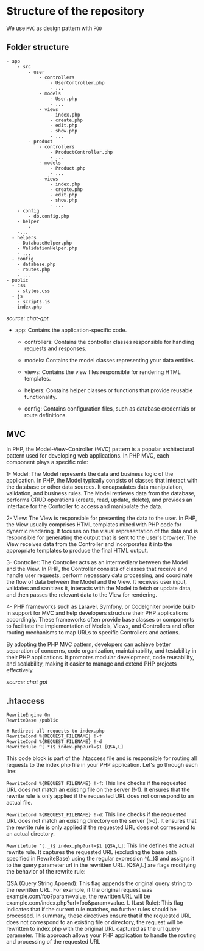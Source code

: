 # Structure of the repository

We use `MVC` as design pattern with `POO`

## Folder structure

```
- app
    - src
        - user
            - controllers
                - UserController.php
                - ...
            - models
                - User.php
                - ...
            - views
                - index.php
                - create.php
                - edit.php
                - show.php
                - ...
        - product
            - controllers
                - ProductController.php
                - ...
            - models
                - Product.php
                - ...
            - views
                - index.php
                - create.php
                - edit.php
                - show.php
                - ...
    - config
        - db.config.php
    - helper
        -
    -...
  - helpers
    - DatabaseHelper.php
    - ValidationHelper.php
    - ...
  - config
    - database.php
    - routes.php
    - ...
- public
  - css
    - styles.css
  - js
    - scripts.js
  - index.php

```

_source: chat-gpt_

- app: Contains the application-specific code.

  - controllers: Contains the controller classes responsible for handling requests and responses.

  - models: Contains the model classes representing your data entities.
  - views: Contains the view files responsible for rendering HTML templates.
  - helpers: Contains helper classes or functions that provide reusable functionality.
  - config: Contains configuration files, such as database credentials or route definitions.

## MVC

In PHP, the Model-View-Controller (MVC) pattern is a popular architectural pattern used for developing web applications. In PHP MVC, each component plays a specific role:

1- Model: The Model represents the data and business logic of the application. In PHP, the Model typically consists of classes that interact with the database or other data sources. It encapsulates data manipulation, validation, and business rules. The Model retrieves data from the database, performs CRUD operations (create, read, update, delete), and provides an interface for the Controller to access and manipulate the data.

2- View: The View is responsible for presenting the data to the user. In PHP, the View usually comprises HTML templates mixed with PHP code for dynamic rendering. It focuses on the visual representation of the data and is responsible for generating the output that is sent to the user's browser. The View receives data from the Controller and incorporates it into the appropriate templates to produce the final HTML output.

3- Controller: The Controller acts as an intermediary between the Model and the View. In PHP, the Controller consists of classes that receive and handle user requests, perform necessary data processing, and coordinate the flow of data between the Model and the View. It receives user input, validates and sanitizes it, interacts with the Model to fetch or update data, and then passes the relevant data to the View for rendering.

4- PHP frameworks such as Laravel, Symfony, or CodeIgniter provide built-in support for MVC and help developers structure their PHP applications accordingly. These frameworks often provide base classes or components to facilitate the implementation of Models, Views, and Controllers and offer routing mechanisms to map URLs to specific Controllers and actions.

By adopting the PHP MVC pattern, developers can achieve better separation of concerns, code organization, maintainability, and testability in their PHP applications. It promotes modular development, code reusability, and scalability, making it easier to manage and extend PHP projects effectively.

_source: chat gpt_

## .htaccess

```
RewriteEngine On
RewriteBase /public

# Redirect all requests to index.php
RewriteCond %{REQUEST_FILENAME} !-f
RewriteCond %{REQUEST_FILENAME} !-d
RewriteRule ^(.*)$ index.php?url=$1 [QSA,L]

```

This code block is part of the .htaccess file and is responsible for routing all requests to the index.php file in your PHP application. Let's go through each line:

`RewriteCond %{REQUEST_FILENAME} !-f`: This line checks if the requested URL does not match an existing file on the server (!-f). It ensures that the rewrite rule is only applied if the requested URL does not correspond to an actual file.

`RewriteCond %{REQUEST_FILENAME} !-d`: This line checks if the requested URL does not match an existing directory on the server (!-d). It ensures that the rewrite rule is only applied if the requested URL does not correspond to an actual directory.

`RewriteRule ^(._)$ index.php?url=$1 [QSA,L]`: This line defines the actual rewrite rule. It captures the requested URL (excluding the base path specified in RewriteBase) using the regular expression ^(._)$ and assigns it to the query parameter url in the rewritten URL. [QSA,L] are flags modifying the behavior of the rewrite rule:

QSA (Query String Append): This flag appends the original query string to the rewritten URL. For example, if the original request was example.com/foo?param=value, the rewritten URL will be example.com/index.php?url=foo&param=value.
L (Last Rule): This flag indicates that if the current rule matches, no further rules should be processed.
In summary, these directives ensure that if the requested URL does not correspond to an existing file or directory, the request will be rewritten to index.php with the original URL captured as the url query parameter. This approach allows your PHP application to handle the routing and processing of the requested URL
